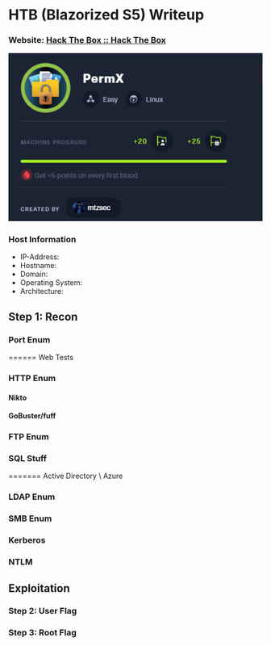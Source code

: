 # HTB (Blazorized S5) Writeup
### Website: [Hack The Box :: Hack The Box]( https://app.hackthebox.com/machines/613 )

![Pwned](images/pwned.png)

### Host Information
- IP-Address:
- Hostname:
- Domain:
- Operating System:
- Architecture:


## Step 1: Recon

### Port Enum

====== Web Tests
### HTTP Enum
#### **Nikto**
#### **GoBuster/fuff**

### FTP Enum

### SQL Stuff

======= Active Directory \ Azure
### LDAP Enum
### SMB Enum
### Kerberos
### NTLM



## Exploitation
### Step 2: User Flag

### Step 3: Root Flag
